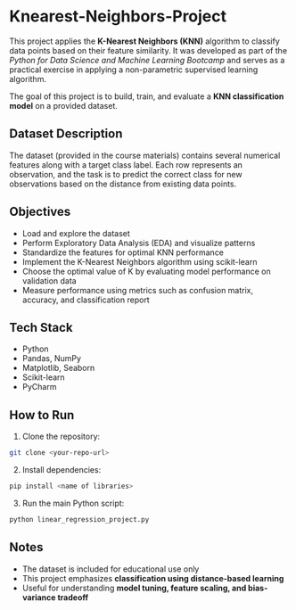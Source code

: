 # Knearest-Neighbors-Project
This project applies the **K-Nearest Neighbors (KNN)** algorithm to classify data points based on their feature similarity.
It was developed as part of the *Python for Data Science and Machine Learning Bootcamp* and serves as a practical exercise in applying a non-parametric supervised learning algorithm.

The goal of this project is to build, train, and evaluate a **KNN classification model** on a provided dataset.

## Dataset Description
The dataset (provided in the course materials) contains several numerical features along with a target class label.
Each row represents an observation, and the task is to predict the correct class for new observations based on the distance from existing data points.

## Objectives
- Load and explore the dataset
- Perform Exploratory Data Analysis (EDA) and visualize patterns
- Standardize the features for optimal KNN performance
- Implement the K-Nearest Neighbors algorithm using scikit-learn
- Choose the optimal value of K by evaluating model performance on validation data
- Measure performance using metrics such as confusion matrix, accuracy, and classification report
  
## Tech Stack
- Python
- Pandas, NumPy
- Matplotlib, Seaborn
- Scikit-learn
- PyCharm

## How to Run
1. Clone the repository:  
```bash
git clone <your-repo-url>
```
2. Install dependencies:
 ```bash
pip install <name of libraries>
```
3. Run the main Python script:
 ```bash
python linear_regression_project.py
```

## Notes
- The dataset is included for educational use only
- This project emphasizes **classification using distance-based learning**
- Useful for understanding **model tuning, feature scaling, and bias-variance tradeoff**

